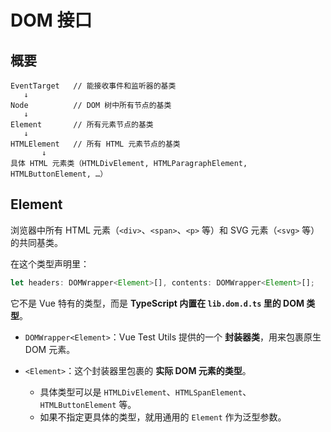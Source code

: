 # DOM 接口

## 概要

```text
EventTarget   // 能接收事件和监听器的基类
   ↓
Node          // DOM 树中所有节点的基类
   ↓
Element       // 所有元素节点的基类
   ↓
HTMLElement   // 所有 HTML 元素节点的基类
       ↓
具体 HTML 元素类（HTMLDivElement, HTMLParagraphElement, HTMLButtonElement, …）
```

## Element

浏览器中所有 HTML 元素（`<div>`、`<span>`、`<p>` 等）和 SVG 元素（`<svg>` 等）的共同基类。

在这个类型声明里：

```ts
let headers: DOMWrapper<Element>[], contents: DOMWrapper<Element>[];
```

它不是 Vue 特有的类型，而是 **TypeScript 内置在 `lib.dom.d.ts` 里的 DOM 类型**。

* `DOMWrapper<Element>`：Vue Test Utils 提供的一个 **封装器类**，用来包裹原生 DOM 元素。
* `<Element>`：这个封装器里包裹的 **实际 DOM 元素的类型**。

  * 具体类型可以是 `HTMLDivElement`、`HTMLSpanElement`、`HTMLButtonElement` 等。
  * 如果不指定更具体的类型，就用通用的 `Element` 作为泛型参数。
